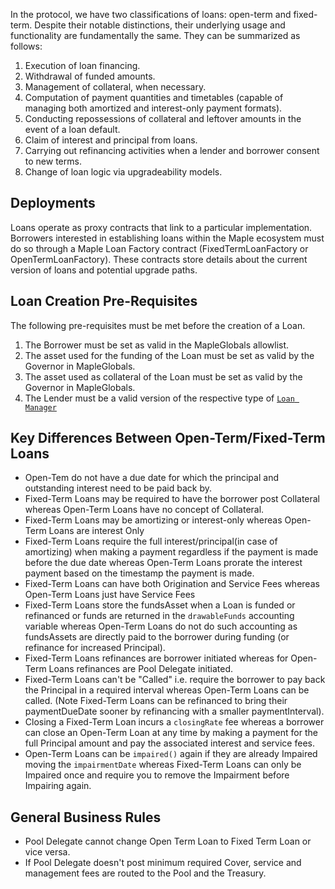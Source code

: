 In the protocol, we have two classifications of loans: open-term and fixed-term. Despite their notable distinctions, their underlying usage and functionality are fundamentally the same. They can be summarized as follows:

1. Execution of loan financing.
2. Withdrawal of funded amounts.
3. Management of collateral, when necessary.
4. Computation of payment quantities and timetables (capable of managing both amortized and interest-only payment formats).
5. Conducting repossessions of collateral and leftover amounts in the event of a loan default.
6. Claim of interest and principal from loans.
7. Carrying out refinancing activities when a lender and borrower consent to new terms.
8. Change of loan logic via upgradeability models.


## Deployments
Loans operate as proxy contracts that link to a particular implementation. Borrowers interested in establishing loans within the Maple ecosystem must do so through a Maple Loan Factory contract (FixedTermLoanFactory or OpenTermLoanFactory). These contracts store details about the current version of loans and potential upgrade paths.

## Loan Creation Pre-Requisites

The following pre-requisites must be met before the creation of a Loan.

1. The Borrower must be set as valid in the MapleGlobals allowlist.
2. The asset used for the funding of the Loan must be set as valid by the Governor in MapleGlobals.
3. The asset used as collateral of the Loan must be set as valid by the Governor in MapleGlobals.
4. The Lender must be a valid version of the respective type of [`Loan Manager`](../../loan-managers)


## Key Differences Between Open-Term/Fixed-Term Loans
- Open-Tem do not have a due date for which the principal and outstanding interest need to be paid back by.
- Fixed-Term Loans may be required to have the borrower post Collateral whereas Open-Term Loans have no concept of Collateral.
- Fixed-Term Loans may be amortizing or interest-only whereas Open-Term Loans are interest Only
- Fixed-Term Loans require the full interest/principal(in case of amortizing) when making a payment regardless if the payment is made before the due date whereas Open-Term Loans prorate the interest payment based on the timestamp the payment is made.
- Fixed-Term Loans can have both Origination and Service Fees whereas Open-Term Loans just have Service Fees
- Fixed-Term Loans store the fundsAsset when a Loan is funded or refinanced or funds are returned in the `drawableFunds` accounting variable whereas Open-Term Loans do not do such accounting as fundsAssets are directly paid to the borrower during funding (or refinance for increased Principal). 
- Fixed-Term Loans refinances are borrower initiated whereas for Open-Term Loans refinances are Pool Delegate initiated. 
- Fixed-Term Loans can't be "Called" i.e. require the borrower to pay back the Principal in a required interval whereas Open-Term Loans can be called. (Note Fixed-Term Loans can be refinanced to bring their paymentDueDate sooner by refinancing with a smaller paymentInterval).
- Closing a Fixed-Term Loan incurs a `closingRate` fee whereas a borrower can close an Open-Term Loan at any time by making a payment for the full Principal amount and pay the associated interest and service fees.  
- Open-Term Loans can be `impaired()` again if they are already Impaired moving the `impairmentDate` whereas Fixed-Term Loans can only be Impaired once and require you to remove the Impairment before Impairing again. 

## General Business Rules
- Pool Delegate cannot change Open Term Loan to Fixed Term Loan or vice versa.
- If Pool Delegate doesn't post minimum required Cover, service and management fees are routed to the Pool and the Treasury.
